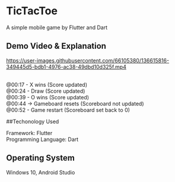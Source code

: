 # TicTacToe

A simple mobile game by Flutter and Dart

## Demo Video & Explanation



https://user-images.githubusercontent.com/66105380/136615816-349445d5-bdb1-4976-ac38-49dbd10d325f.mp4


<br>
@00:17 - X wins (Score updated) <br>
@00:24 - Draw (Score updated)<br>
@00:39 - O wins (Score updated)<br>
@00:44 -> Gameboard resets (Scoreboard not updated)<br>
@00:52 - Game restart (Scoreboard set back to 0)<br>

##Techonology Used

Framework: Flutter <br>
Programming Language: Dart <br>

## Operating System
Windows 10, Android Studio
